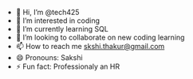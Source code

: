 - 👋 Hi, I’m @tech425
- 👀 I’m interested in coding
- 🌱 I’m currently learning SQL
- 💞️ I’m looking to collaborate on new coding learning
- 📫 How to reach me skshi.thakur@gmail.com
- 😄 Pronouns: Sakshi
- ⚡ Fun fact: Professionaly an HR

<!---
tech425/tech425 is a ✨ special ✨ repository because its `README.md` (this file) appears on your GitHub profile.
You can click the Preview link to take a look at your changes.
--->
